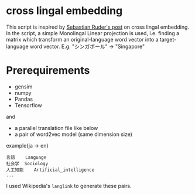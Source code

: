 # cross lingal embedding

This script is inspired by [Sebastian Ruder's post](http://sebastianruder.com/cross-lingual-embeddings/) on cross lingal embedding. In the script, a simple Monolingal Linear projection is used, i.e. finding a matrix which transform an original-language word vector into a target-language word vector. E.g. "シンガポール" -> "Singapore"

# Prerequirements

* gensim
* numpy
* Pandas
* Tensorflow

and

* a parallel translation file like below
* a pair of word2vec model (same dimension size)

example(ja -> en)

```
言語    Language
社会学  Sociology
人工知能    Artificial_intelligence
...
```

I used Wikipedia's `langlink` to generate these pairs.
